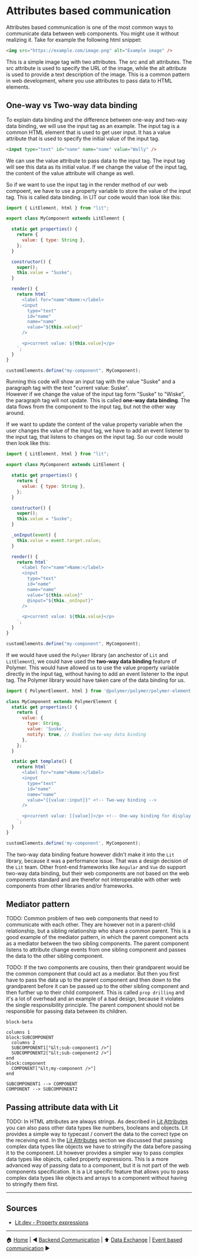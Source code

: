 # Attributes based communication

Attributes based communication is one of the most common ways to communicate data between web components. You might use it without realizing it. Take for example the following html snippet:

```html
<img src="https://example.com/image.png" alt="Example image" />
```

This is a simple image tag with two attributes. The src and alt attributes. The src attribute is used to specify the URL of the image, while the alt attribute is used to provide a text description of the image. This is a common pattern in web development, where you use attributes to pass data to HTML elements.

## One-way vs Two-way data binding

To explain data binding and the difference between one-way and two-way data binding, we will use the input tag as an example. The input tag is a common HTML element that is used to get user input. It has a value attribute that is used to specify the initial value of the input tag.

```html
<input type="text" id="name" name="name" value="Wally" />
```

We can use the value attribute to pass data to the input tag. The input tag will see this data as its initial value. If we change the value of the input tag, the content of the value attribute will change as well.

So if we want to use the input tag in the render method of our web compoent, we have to use a property variable to store the value of the input tag. This is called data binding. In LIT our code would than look like this:

```javascript
import { LitElement, html } from "lit";

export class MyComponent extends LitElement {

  static get properties() {
    return {
      value: { type: String },
    };
  }

  constructor() {
    super();
    this.value = "Suske";
  }

  render() {
    return html`
      <label for="name">Name:</label>
      <input
        type="text"
        id="name"
        name="name"
        value="${this.value}"
      />

      <p>current value: ${this.value}</p>
    `;
  }
}

customElements.define("my-component", MyComponent);
```

Running this code will show an input tag with the value "Suske" and a paragraph tag with the text "current value: Suske".  
However if we change the value of the input tag form "Suske" to "Wiske", the paragraph tag will not update. This is called **one-way data binding**. The data flows from the component to the input tag, but not the other way around.

If we want to update the content of the value property variable when the user changes the value of the input tag, we have to add an event listener to the input tag, that listens to changes on the input tag. So our code would then look like this:

```javascript
import { LitElement, html } from "lit";

export class MyComponent extends LitElement {

  static get properties() {
    return {
      value: { type: String },
    };
  }

  constructor() {
    super();
    this.value = "Suske";
  }

  _onInput(event) {
    this.value = event.target.value;
  }

  render() {
    return html`
      <label for="name">Name:</label>
      <input
        type="text"
        id="name"
        name="name"
        value="${this.value}"
        @input="${this._onInput}"
      />

      <p>current value: ${this.value}</p>
    `;
  }
}

customElements.define("my-component", MyComponent);
```

If we would have used the `Polymer` library (an anchestor of `Lit` and `LitElement`), we could have used the **two-way data binding** feature of Polymer. This would have allowed us to use the value property variable directly in the input tag, without having to add an event listener to the input tag. The Polymer library would have taken care of the data binding for us.

```javascript
import { PolymerElement, html } from '@polymer/polymer/polymer-element.js';

class MyComponent extends PolymerElement {
  static get properties() {
    return {
      value: {
        type: String,
        value: 'Suske',
        notify: true, // Enables two-way data binding
      },
    };
  }

  static get template() {
    return html`
      <label for="name">Name:</label>
      <input
        type="text"
        id="name"
        name="name"
        value="{{value::input}}" <!-- Two-way binding -->
      />

      <p>current value: [[value]]</p> <!-- One-way binding for display -->
    `;
  }
}

customElements.define('my-component', MyComponent);
```

The two-way data binding feature however didn't make it into the `Lit` library, because it was a performance issue. That was a design decision of the `Lit` team. Other front-end frameworks like `Angular` and `Vue` do support two-way data binding, but their web components are not based on the web components standard and are therefor not interoperable with other web components from other libraries and/or frameworks.

## Mediator pattern

TODO: Common problem of two web components that need to communicate with each other. They are however not in a parent-child relationship, but a sibling relationship who share a common parent. This is a good example of the mediator pattern, in which the parent component acts as a mediator between the two sibling components. The parent component listens to attribute change events from one sibling component and passes the data to the other sibling component.

TODO: If the two components are cousins, then their grandparent would be the common component that could act as a mediator. But then you first have to pass the data up to the parent component and then down to the grandparent before it can be passed up to the other sibling component and then further up to their child component. This is called `prop drilling` and it's a lot of overhead and an example of a bad design, because it violates the single responsibility principle. The parent component should not be responsible for passing data between its children.

```mermaid
block-beta

columns 1
block:SUBCOMPONENT
  columns 2
  SUBCOMPONENT1["&lt;sub-component1 />"]
  SUBCOMPONENT2["&lt;sub-component2 />"]
end
block:component
  COMPONENT["&lt;my-component />"]
end

SUBCOMPONENT1 --> COMPONENT
COMPONENT --> SUBCOMPONENT2
```

## Passing attribute data with Lit

TODO: In HTML attributes are always strings. As described in [Lit Attributes](../lit-web-components/lit-attributes.md) you can also pass other data types like numbers, booleans and objects. Lit provides a simple way to typecast / convert the data to the correct type on the receiving end.
In the [Lit Attributes](../lit-web-components/lit-attributes.md) section we discussed that passing complex data types like objects we have to stringify the data before passing it to the component.
Lit however provides a simpler way to pass complex data types like objects, called property expressions. This is a more advanced way of passing data to a component, but it is not part of the web components specification. It is a Lit specific feature that allows you to pass complex data types like objects and arrays to a component without having to stringify them first.

---

## Sources

- [Lit.dev - Property expressions](https://lit.dev/docs/templates/expressions/#property-expressions)

---

:house: [Home](../README.md) | :arrow_backward: [Backend Communication](./backend-communication.md) | :arrow_up:
[Data Exchange](./README.md) | [Event based communication](./events-based-communication.md) :arrow_forward:
